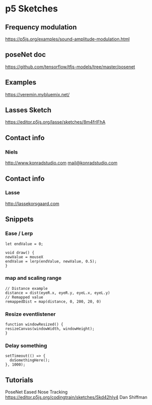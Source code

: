 # p5 Sketches

## Frequency modulation

https://p5js.org/examples/sound-amplitude-modulation.html

## poseNet doc

https://github.com/tensorflow/tfjs-models/tree/master/posenet

## Examples

https://veremin.mybluemix.net/

## Lasses Sketch

https://editor.p5js.org/lasse/sketches/8m4frlFhA

## Contact info

### Niels

http://www.konradstudio.com
mail@konradstudio.com

## Contact info

### Lasse

http://lassekorsgaard.com

## Snippets

### Ease / Lerp
```
let endValue = 0;

void draw() {
newValue = mouseX
endValue = lerp(endValue, newValue, 0.5);
}
```

### map and scaling range
```
// Distance example
distance = dist(eyeR.x, eyeR.y, eyeL.x, eyeL.y)
// Remapped value
remappedDist = map(distance, 0, 200, 20, 0)
```

### Resize eventlistener
```
function windowResized() {
resizeCanvas(windowWidth, windowHeight);
}
```

### Delay something
```
setTimeout(() => {
  doSomethingHere();
}, 1000);
```


## Tutorials

PoseNet Eased Nose Tracking
https://editor.p5js.org/codingtrain/sketches/Skd42hIy4
Dan Shiffman
